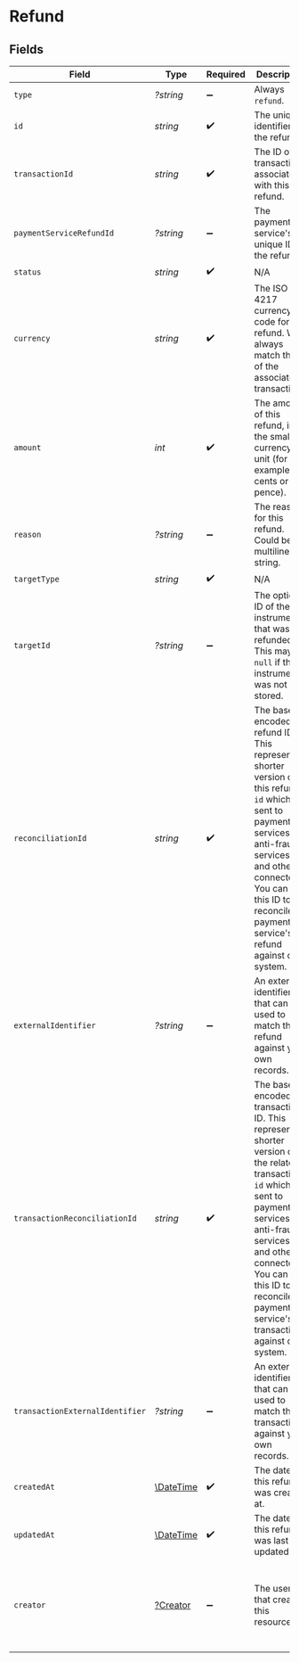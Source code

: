 # Refund


## Fields

| Field                                                                                                                                                                                                                                                                     | Type                                                                                                                                                                                                                                                                      | Required                                                                                                                                                                                                                                                                  | Description                                                                                                                                                                                                                                                               | Example                                                                                                                                                                                                                                                                   |
| ------------------------------------------------------------------------------------------------------------------------------------------------------------------------------------------------------------------------------------------------------------------------- | ------------------------------------------------------------------------------------------------------------------------------------------------------------------------------------------------------------------------------------------------------------------------- | ------------------------------------------------------------------------------------------------------------------------------------------------------------------------------------------------------------------------------------------------------------------------- | ------------------------------------------------------------------------------------------------------------------------------------------------------------------------------------------------------------------------------------------------------------------------- | ------------------------------------------------------------------------------------------------------------------------------------------------------------------------------------------------------------------------------------------------------------------------- |
| `type`                                                                                                                                                                                                                                                                    | *?string*                                                                                                                                                                                                                                                                 | :heavy_minus_sign:                                                                                                                                                                                                                                                        | Always `refund`.                                                                                                                                                                                                                                                          | refund                                                                                                                                                                                                                                                                    |
| `id`                                                                                                                                                                                                                                                                      | *string*                                                                                                                                                                                                                                                                  | :heavy_check_mark:                                                                                                                                                                                                                                                        | The unique identifier for the refund.                                                                                                                                                                                                                                     | 6a1d4e46-14ed-4fe1-a45f-eff4e025d211                                                                                                                                                                                                                                      |
| `transactionId`                                                                                                                                                                                                                                                           | *string*                                                                                                                                                                                                                                                                  | :heavy_check_mark:                                                                                                                                                                                                                                                        | The ID of the transaction associated with this refund.                                                                                                                                                                                                                    | 7099948d-7286-47e4-aad8-b68f7eb44591                                                                                                                                                                                                                                      |
| `paymentServiceRefundId`                                                                                                                                                                                                                                                  | *?string*                                                                                                                                                                                                                                                                 | :heavy_minus_sign:                                                                                                                                                                                                                                                        | The payment service's unique ID for the refund.                                                                                                                                                                                                                           | refund_xYqd43gySMtori                                                                                                                                                                                                                                                     |
| `status`                                                                                                                                                                                                                                                                  | *string*                                                                                                                                                                                                                                                                  | :heavy_check_mark:                                                                                                                                                                                                                                                        | N/A                                                                                                                                                                                                                                                                       |                                                                                                                                                                                                                                                                           |
| `currency`                                                                                                                                                                                                                                                                | *string*                                                                                                                                                                                                                                                                  | :heavy_check_mark:                                                                                                                                                                                                                                                        | The ISO 4217 currency code for this refund. Will always match that of the associated transaction.                                                                                                                                                                         | EUR                                                                                                                                                                                                                                                                       |
| `amount`                                                                                                                                                                                                                                                                  | *int*                                                                                                                                                                                                                                                                     | :heavy_check_mark:                                                                                                                                                                                                                                                        | The amount of this refund, in the smallest currency unit (for example, cents or pence).                                                                                                                                                                                   | 1299                                                                                                                                                                                                                                                                      |
| `reason`                                                                                                                                                                                                                                                                  | *?string*                                                                                                                                                                                                                                                                 | :heavy_minus_sign:                                                                                                                                                                                                                                                        | The reason for this refund. Could be a multiline string.                                                                                                                                                                                                                  | Refund due to user request.                                                                                                                                                                                                                                               |
| `targetType`                                                                                                                                                                                                                                                              | *string*                                                                                                                                                                                                                                                                  | :heavy_check_mark:                                                                                                                                                                                                                                                        | N/A                                                                                                                                                                                                                                                                       |                                                                                                                                                                                                                                                                           |
| `targetId`                                                                                                                                                                                                                                                                | *?string*                                                                                                                                                                                                                                                                 | :heavy_minus_sign:                                                                                                                                                                                                                                                        | The optional ID of the instrument that was refunded. This may be `null` if the instrument was not stored.                                                                                                                                                                 | 07e70d14-a0c0-4ff5-bd4a-509959af0e4d                                                                                                                                                                                                                                      |
| `reconciliationId`                                                                                                                                                                                                                                                        | *string*                                                                                                                                                                                                                                                                  | :heavy_check_mark:                                                                                                                                                                                                                                                        | The base62 encoded refund ID. This represents a shorter version of this refund's `id` which is sent to payment services, anti-fraud services, and other connectors. You can use this ID to reconcile a payment service's refund against our system.                       | 7jZXl4gBUNl0CnaLEnfXbt                                                                                                                                                                                                                                                    |
| `externalIdentifier`                                                                                                                                                                                                                                                      | *?string*                                                                                                                                                                                                                                                                 | :heavy_minus_sign:                                                                                                                                                                                                                                                        | An external identifier that can be used to match the refund against your own records.                                                                                                                                                                                     | refund-12345                                                                                                                                                                                                                                                              |
| `transactionReconciliationId`                                                                                                                                                                                                                                             | *string*                                                                                                                                                                                                                                                                  | :heavy_check_mark:                                                                                                                                                                                                                                                        | The base62 encoded transaction ID. This represents a shorter version of the related transaction's `id` which is sent to payment services, anti-fraud services, and other connectors. You can use this ID to reconcile a payment service's transaction against our system. | aLEnfXbt7jZXl4gBUNl0Cn                                                                                                                                                                                                                                                    |
| `transactionExternalIdentifier`                                                                                                                                                                                                                                           | *?string*                                                                                                                                                                                                                                                                 | :heavy_minus_sign:                                                                                                                                                                                                                                                        | An external identifier that can be used to match the transaction against your own records.                                                                                                                                                                                | transaction-12345                                                                                                                                                                                                                                                         |
| `createdAt`                                                                                                                                                                                                                                                               | [\DateTime](https://www.php.net/manual/en/class.datetime.php)                                                                                                                                                                                                             | :heavy_check_mark:                                                                                                                                                                                                                                                        | The date this refund was created at.                                                                                                                                                                                                                                      | 2013-07-16T19:23:00.000+00:00                                                                                                                                                                                                                                             |
| `updatedAt`                                                                                                                                                                                                                                                               | [\DateTime](https://www.php.net/manual/en/class.datetime.php)                                                                                                                                                                                                             | :heavy_check_mark:                                                                                                                                                                                                                                                        | The date this refund was last updated at.                                                                                                                                                                                                                                 | 2013-07-16T19:23:00.000+00:00                                                                                                                                                                                                                                             |
| `creator`                                                                                                                                                                                                                                                                 | [?Creator](./Creator.md)                                                                                                                                                                                                                                                  | :heavy_minus_sign:                                                                                                                                                                                                                                                        | The user that created this resource                                                                                                                                                                                                                                       | {<br/>"email_address": "jhon.doe@gr4vy.com",<br/>"id": "07e70d14-a0c0-4ff5-bd4a-509959af0e4d",<br/>"name": "Jhon Doe"<br/>}                                                                                                                                               |
